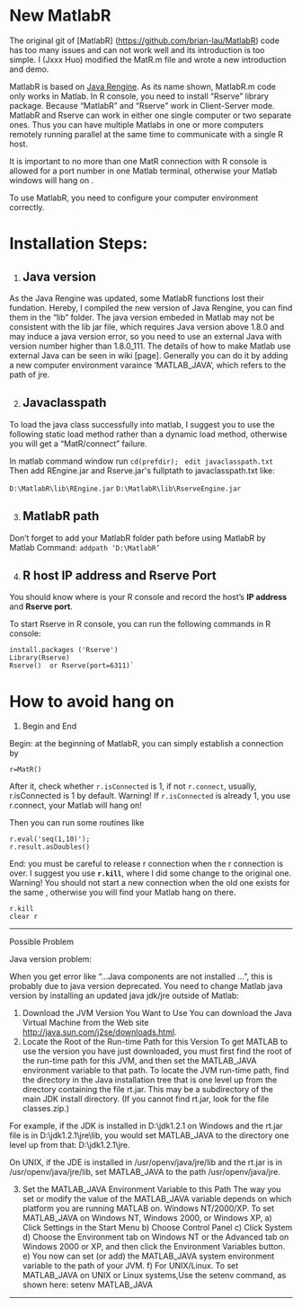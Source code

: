 # New MatlabR

The original git of [MatlabR] (https://github.com/brian-lau/MatlabR) code has too many issues and can not work well and its introduction is too simple. I (Jxxx Huo) modified the MatR.m file and wrote a new introduction and demo. 

MatlabR is based on [Java Rengine](https://github.com/s-u/REngine). As its name shown, MatlabR.m code only works in Matlab. In R console, you need to install “Rserve” library package. Because “MatlabR” and “Rserve” work in Client-Server mode. MatlabR and Rserve can work in either one single computer or two separate ones. Thus you can have multiple Matlabs in one or more computers remotely running parallel at the same time to communicate with a single R host. 

It is important to no more than one MatR connection with R console is allowed for a port number in one Matlab terminal, otherwise your Matlab windows will hang on . 

To use MatlabR, you need to configure your computer environment correctly. 

# Installation Steps:

1.	## Java version

As the Java Rengine was updated, some MatlabR functions lost their fundation. Hereby, I compiled the new version of Java Rengine, you can find them in the “lib” folder. The java version embeded in Matlab may not be consistent with the lib jar file, which requires Java version above 1.8.0 and may induce a java version error, so you need to use an external Java with version number higher than 1.8.0_111. The details of how to make Matlab use external Java can be seen in wiki [page]. Generally you can do it by adding a new computer environment varaince ‘MATLAB_JAVA’, which refers to the path of jre.

2.	## Javaclasspath
To load the java class successfully into matlab, I suggest you to use the following static load method rather than a dynamic load method, otherwise you will get a “MatR/connect” failure.

In matlab command window run 
`cd(prefdir); `
`edit javaclasspath.txt`     
Then add REngine.jar and Rserve.jar's fullptath to javaclasspath.txt like:

`D:\MatlabR\lib\REngine.jar`
`D:\MatlabR\lib\RserveEngine.jar`

3.	## MatlabR path
Don’t forget to add your MatlabR folder path before using MatlabR by Matlab Command:
`addpath ‘D:\MatlabR’` 

4.	## R host IP address and Rserve Port
You should know where is your R console and record the host’s **IP address** and **Rserve port**.

To start Rserve in R console, you can run the following commands in R console:

```
install.packages ('Rserve')
Library(Rserve)
Rserve()  or Rserve(port=6311)`
```
# How to avoid hang on 

1. Begin and End

Begin: at the beginning of MatlabR, you can simply establish a connection by 

```
r=MatR()
```
After it, check whether `r.isConnected` is 1, if not `r.connect`, usually, r.isConnected is 1 by default.
Warning! If `r.isConnected` is already 1, you use r.connect, your Matlab will hang on! 

Then you can run some routines like 
```
r.eval('seq(1,10)');
r.result.asDoubles()
   ```
   End: you must be careful to release r connection when the r connection is over. I suggest you use **`r.kill`**, where I did some change to the original one. Warning! You should not start a new connection when the old one exists for the same , otherwise you will find your Matlab hang on there. 
   ```
   r.kill
   clear r
   ```

---------------------------------------------------------------------------------------------------------------------------------

Possible Problem

Java version problem:

When you get error like “...Java components are not installed ...”, this is probably due to java version deprecated. You need to change Matlab java version by installing an updated java jdk/jre outside of Matlab:

1. Download the JVM Version You Want to Use
You can download the Java Virtual Machine from the Web site http://java.sun.com/j2se/downloads.html.
2. Locate the Root of the Run-time Path for this Version
To get MATLAB to use the version you have just downloaded, you must first find the root of the run-time path for this JVM, and then set the MATLAB_JAVA environment variable to that path. To locate the JVM run-time path, find the directory in the Java installation tree that is one level up from the directory containing the file rt.jar. This may be a subdirectory of the main JDK install directory. (If you cannot find rt.jar, look for the file classes.zip.)

For example, if the JDK is installed in D:\jdk1.2.1 on Windows and the rt.jar file is in D:\jdk1.2.1\jre\lib, you would set MATLAB_JAVA to the directory one level up from that: D:\jdk1.2.1\jre.

On UNIX, if the JDE is installed in /usr/openv/java/jre/lib and the rt.jar is in /usr/openv/java/jre/lib, set MATLAB_JAVA to the path /usr/openv/java/jre.

3. Set the MATLAB_JAVA Environment Variable to this Path
The way you set or modify the value of the MATLAB_JAVA variable depends on which platform you are running MATLAB on. Windows NT/2000/XP.   To set MATLAB_JAVA on Windows NT, Windows 2000, or Windows XP,
a)	Click Settings in the Start Menu
b)	Choose Control Panel
c)	Click System
d)	Choose the Environment tab on Windows NT or the Advanced tab on Windows 2000 or XP, and then click the Environment Variables button.
e)	You now can set (or add) the MATLAB_JAVA system environment variable to the path of your JVM.
f)	For UNIX/Linux.   To set MATLAB_JAVA on UNIX or Linux systems,Use the setenv command, as shown here:
setenv MATLAB_JAVA <path to JVM>

------------------------------------------------------------------






